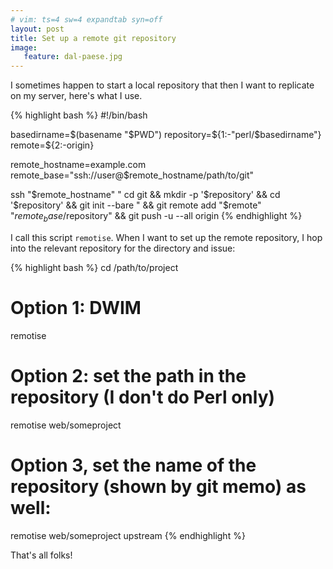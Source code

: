 ```yaml
---
# vim: ts=4 sw=4 expandtab syn=off
layout: post
title: Set up a remote git repository
image:
   feature: dal-paese.jpg
---
```


I sometimes happen to start a local repository that then I want to
replicate on my server, here's what I use.

{% highlight bash %}
#!/bin/bash

basedirname=$(basename "$PWD")
repository=${1:-"perl/$basedirname"}
remote=${2:-origin}

remote_hostname=example.com
remote_base="ssh://user@$remote_hostname/path/to/git"

ssh "$remote_hostname" "
      cd git &&
      mkdir -p '$repository' &&
      cd '$repository' &&
      git init --bare
   " &&
   git remote add "$remote" "$remote_base/$repository" &&
   git push -u --all origin
{% endhighlight %}

I call this script `remotise`. When I want to set up the remote
repository, I hop into the relevant repository for the directory and issue:

{% highlight bash %}
cd /path/to/project

# Option 1: DWIM
remotise

# Option 2: set the path in the repository (I don't do Perl only)
remotise web/someproject

# Option 3, set the name of the repository (shown by git memo) as well:
remotise web/someproject upstream
{% endhighlight %}

That's all folks!
